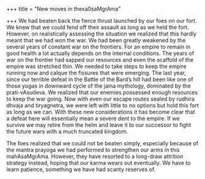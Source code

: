 +++
title = "New moves in thexa0saMgrAma"

+++
We had beaten back the fierce thrust launched by our foes on our fort.
We knew that we could fend off their assault as long as we held the
fort. However, on realistically assessing the situation we realized that
this hardly meant that we had won the war. We had been greatly weakened
by the several years of constant war on the frontiers. For an empire to
remain in good health a lot actually depends on the internal conditions.
The years of war on the frontier had sapped our resources and even the
scaffold of the empire was stretched thin. We needed to take steps to
keep the empire running now and calque the fissures that were emerging.
The last year, since our terrible defeat in the Battle of the Bard’s
hill had been like one of those yugas in downward cycle of the jaina
mythology, dominated by the prati-vAsudeva. We realized that our enemies
possessed enough resources to keep the war going. Now with even our
escape routes sealed by rudhira dhvaja and tiryagnetra, we were left
with little to no options but hold this fort as long as we can. With
these new considerations it has become clear that a defeat here will
essentially mean a severe dent to the empire. If we survive we may
retire from the helm and leave it to our successor to fight the future
wars with a much truncated kingdom.

The foes realized that we could not be beaten simply, especially because
of the mantra prayoga we had performed to strengthen our arms in this
mahAsaMgrAma. However, they have resorted to a long-draw attrition
strategy instead, hoping that our karma wears out eventually. We have to
learn patience, something we have had scanty reserves of.
